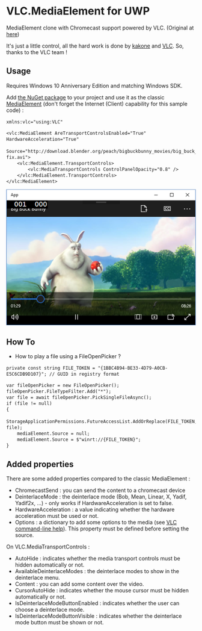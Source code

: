 # VLC.MediaElement for UWP
MediaElement clone with Chromecast support powered by VLC. (Original at [here](https://github.com/kakone/VLC.MediaElement))

It's just a little control, all the hard work is done by [kakone](https://github.com/kakone) and [VLC](https://code.videolan.org/videolan/vlc-winrt). So, thanks to the VLC team !

## Usage
Requires Windows 10 Anniversary Edition and matching Windows SDK.

Add [the NuGet package](https://www.nuget.org/packages/VLC.MediaElement) to your project and use it as the classic [MediaElement](https://msdn.microsoft.com/library/windows/apps/mt187272.aspx) (don't forget the Internet (Client) capability for this sample code) :

```
xmlns:vlc="using:VLC"
```
```
<vlc:MediaElement AreTransportControlsEnabled="True" HardwareAcceleration="True"
                  Source="http://download.blender.org/peach/bigbuckbunny_movies/big_buck_bunny_480p_surround-fix.avi">
    <vlc:MediaElement.TransportControls>
        <vlc:MediaTransportControls ControlPanelOpacity="0.8" />
    </vlc:MediaElement.TransportControls>
</vlc:MediaElement>
```

![VLC.MediaElement screenshot](https://raw.githubusercontent.com/v01d21/VLC.MediaElement/master/preview.png)

## How To
- How to play a file using a FileOpenPicker ?

```
private const string FILE_TOKEN = "{1BBC4B94-BE33-4D79-A0CB-E5C6CDB9D107}"; // GUID in registry format
```
```
var fileOpenPicker = new FileOpenPicker();
fileOpenPicker.FileTypeFilter.Add("*");
var file = await fileOpenPicker.PickSingleFileAsync();
if (file != null)
{
    StorageApplicationPermissions.FutureAccessList.AddOrReplace(FILE_TOKEN, file);
    mediaElement.Source = null;
    mediaElement.Source = $"winrt://{FILE_TOKEN}";
}
```

## Added properties
There are some added properties compared to the classic MediaElement :
- ChromecastSend : you can send the content to a chromecast device
- DeinterlaceMode : the deinterlace mode (Bob, Mean, Linear, X, Yadif, Yadif2x, ...) - only works if HardwareAcceleration is set to false.
- HardwareAcceleration : a value indicating whether the hardware acceleration must be used or not.
- Options : a dictionary to add some options to the media (see [VLC command-line help](https://wiki.videolan.org/VLC_command-line_help/)). This property must be defined before setting the source.

On VLC.MediaTransportControls :
- AutoHide : indicates whether the media transport controls must be hidden automatically or not.
- AvailableDeinterlaceModes : the deinterlace modes to show in the deinterlace menu.
- Content : you can add some content over the video.
- CursorAutoHide : indicates whether the mouse cursor must be hidden automatically or not.
- IsDeinterlaceModeButtonEnabled : indicates whether the user can choose a deinterlace mode.
- IsDeinterlaceModeButtonVisible : indicates whether the deinterlace mode button must be shown or not.
